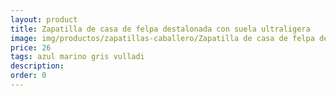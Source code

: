 ```yaml
---
layout: product
title: Zapatilla de casa de felpa destalonada con suela ultraligera
image: img/productos/zapatillas-caballero/Zapatilla de casa de felpa destalonada con suela ultraligera=26 =azul marino gris vulladi.webp
price: 26 
tags: azul marino gris vulladi
description: 
order: 0
---
```

